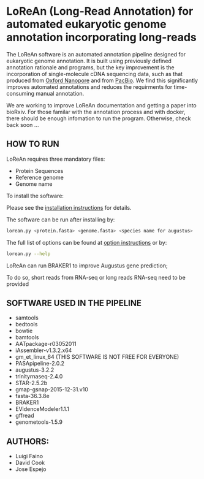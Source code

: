 # LoReAn (Long-Read Annotation) for automated eukaryotic genome annotation incorporating long-reads

The LoReAn software is an automated annotation pipeline designed for eukaryotic genome annotation. It is built using previously defined annotation rationale and programs, but the key improvement is the incorporation of single-molecule cDNA sequencing data, such as that produced from [Oxford Nanopore](https://nanoporetech.com/) and from [PacBio](http://www.pacb.com/applications/rna-sequencing/). We find this significantly improves automated annotations and reduces the requirments for time-consuming manual annotation. 

We are working to improve LoReAn documentation and getting a paper into bioRxiv. For those familar with the annotation process and with docker, there should be enough infomation to run the program. Otherwise, check back soon ...

## HOW TO RUN

LoReAn requires three mandatory files:
* Protein Sequences
* Reference genome 
* Genome name

To install the software:

Please see the [installation instructions](INSTALL.md) for details. 


The software can be run after installing by:
```bash
lorean.py <protein.fasta> <genome.fasta> <species name for augustus>
```
The full list of options can be found at [option instructions](OPTIONS.md) or by:

```bash
lorean.py --help
```

LoReAn can run BRAKER1 to improve Augustus gene prediction;

To do so, short reads from RNA-seq or long reads RNA-seq need to be provided

## SOFTWARE USED IN THE PIPELINE

- samtools
- bedtools
- bowtie
- bamtools
- AATpackage-r03052011 
- iAssembler-v1.3.2.x64
- gm_et_linux_64 (THIS SOFTWARE IS NOT FREE FOR EVERYONE)
- PASApipeline-2.0.2 
- augustus-3.2.2
- trinityrnaseq-2.4.0
- STAR-2.5.2b
- gmap-gsnap-2015-12-31.v10 
- fasta-36.3.8e
- BRAKER1
- EVidenceModeler1.1.1
- gffread
- genometools-1.5.9

## AUTHORS:
- Luigi Faino
- David Cook
- Jose Espejo
